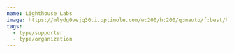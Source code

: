 ```yaml
---
name: Lighthouse Labs
image: https://mlydg0vejq30.i.optimole.com/w:200/h:200/q:mauto/f:best/https://civictech.ca/wp-content/uploads/2016/08/logo-lighthouse.png
tags:
  - type/supporter
  - type/organization
---
```

